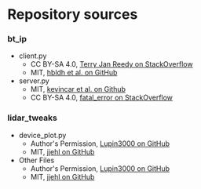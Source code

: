 # Repository sources

### bt_ip
* client.py
    * CC BY-SA 4.0, [Terry Jan Reedy on StackOverflow](https://stackoverflow.com/a/47896365)
    * MIT, [hbldh et al. on GitHub](https://github.com/hbldh/bleak)
* server.py
    * MIT, [kevincar et al. on Github](https://github.com/kevincar/bless)
    * CC BY-SA 4.0, [fatal_error on StackOverflow](https://stackoverflow.com/a/28950776)

### lidar_tweaks
* device_plot.py
    * Author's Permission, [Lupin3000 on GitHub](https://github.com/Lupin3000/RPLidar)
    * MIT, [jjehl on GitHub](https://github.com/Roboticia/RPLidar)
* Other Files
    * Author's Permission, [Lupin3000 on GitHub](https://github.com/Lupin3000/RPLidar)
    * MIT, [jjehl on GitHub](https://github.com/Roboticia/RPLidar)

